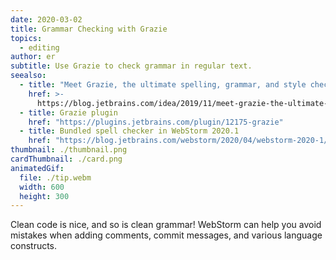 ```yaml
---
date: 2020-03-02
title: Grammar Checking with Grazie
topics:
  - editing
author: er
subtitle: Use Grazie to check grammar in regular text.
seealso:
  - title: "Meet Grazie, the ultimate spelling, grammar, and style checker"
    href: >-
      https://blog.jetbrains.com/idea/2019/11/meet-grazie-the-ultimate-spelling-grammar-and-style-checker-for-intellij-idea/
  - title: Grazie plugin
    href: "https://plugins.jetbrains.com/plugin/12175-grazie"
  - title: Bundled spell checker in WebStorm 2020.1
    href: "https://blog.jetbrains.com/webstorm/2020/04/webstorm-2020-1/#grazie"
thumbnail: ./thumbnail.png
cardThumbnail: ./card.png
animatedGif:
  file: ./tip.webm
  width: 600
  height: 300
---
```


Clean code is nice, and so is clean grammar! WebStorm
can help you avoid mistakes when adding comments, commit messages,
and various language constructs.
